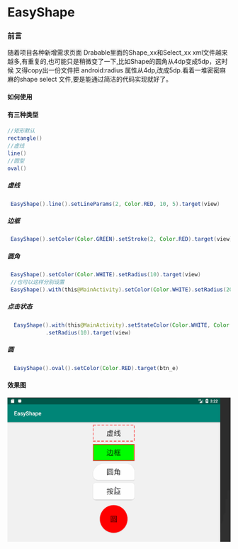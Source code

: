 # EasyShape

### 前言
随着项目各种新增需求页面 Drabable里面的Shape_xx和Select_xx xml文件越来越多,有重复的,也可能只是稍微变了一下,比如Shape的圆角从4dp变成5dp，这时候
又得copy出一份文件把 android:radius 属性从4dp,改成5dp.看着一堆密密麻麻的shape select 文件,要是能通过简洁的代码实现就好了。

#### 如何使用

#### 有三种类型

```java
//矩形默认
rectangle()
//虚线
line()
//圆型
oval()
```

##### 虚线
```java
 EasyShape().line().setLineParams(2, Color.RED, 10, 5).target(view)
```
##### 边框
```java
 EasyShape().setColor(Color.GREEN).setStroke(2, Color.RED).target(view)
```
##### 圆角
```java
 EasyShape().setColor(Color.WHITE).setRadius(10).target(view)
 //也可以这样分别设置
 EasyShape().with(this@MainActivity).setColor(Color.WHITE).setRadius(20,10,0,0).target(view)
```
##### 点击状态
```java
  EasyShape().with(this@MainActivity).setStateColor(Color.WHITE, Color.GRAY)
            .setRadius(10).target(view)
```
##### 圆
```java
  EasyShape().oval().setColor(Color.RED).target(btn_e)
```

#### 效果图

![image](https://github.com/ght199266/EasyShape/blob/master/app/src/picture/shape.gif)

